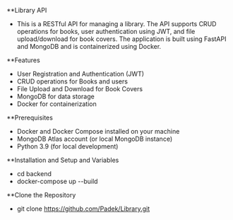 **Library API
- This is a RESTful API for managing a library. The API supports CRUD operations for books, user authentication using JWT, and file upload/download for book covers. The application is built using FastAPI and MongoDB and is containerized using Docker.

**Features
- User Registration and Authentication (JWT)
- CRUD operations for Books and users
- File Upload and Download for Book Covers
- MongoDB for data storage
- Docker for containerization


**Prerequisites
- Docker and Docker Compose installed on your machine
- MongoDB Atlas account (or local MongoDB instance)
- Python 3.9 (for local development)


**Installation and Setup and Variables
- cd backend
- docker-compose up --build


**Clone the Repository
- git clone https://github.com/Padek/Library.git
